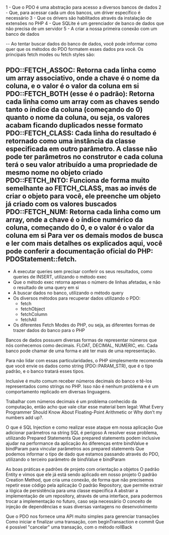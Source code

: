 1 - Que o PDO é uma abstração para acesso a diversos bancos de dados
2 - Que, para acessar cada um dos bancos, um driver específico é necessário
3 - Que os drivers são habilitados através da instalação de extensões no PHP
4 - Que SQLite é um gerenciador de banco de dados que não precisa de um servidor
5 - A criar a nossa primeira conexão com um banco de dados

--
Ao tentar buscar dados do banco de dados, você pode informar como quer que os métodos do PDO formatem esses dados pra você. Os principais fetch modes ou fetch styles são:

PDO::FETCH_ASSOC: Retorna cada linha como um array associativo, onde a chave é o nome da coluna, e o valor é o valor da coluna em si
PDO::FETCH_BOTH (esse é o padrão): Retorna cada linha como um array com as chaves sendo tanto o índice da coluna (começando do 0) quanto o nome da coluna, ou seja, os valores acabam ficando duplicados nesse formato
PDO::FETCH_CLASS: Cada linha do resultado é retornado como uma instância da classe especificada em outro parâmetro. A classe não pode ter parâmetros no construtor e cada coluna terá o seu valor atribuído a uma propriedade de mesmo nome no objeto criado
PDO::FETCH_INTO: Funciona de forma muito semelhante ao FETCH_CLASS, mas ao invés de criar o objeto para você, ele preenche um objeto já criado com os valores buscados
PDO::FETCH_NUM: Retorna cada linha como um array, onde a chave é o índice numérico da coluna, começando do 0, e o valor é o valor da coluna em si
Para ver os demais modos de busca e ler com mais detalhes os explicados aqui, você pode conferir a documentação oficial do PHP: PDOStatement::fetch.
--

- A executar queries sem precisar conferir os seus resultados, como queries de INSERT, utilizando o método exec
- Que o método exec retorna apenas o número de linhas afetadas, e não o resultado de uma query em si
- A buscar dados no banco, utilizando o método query
- Os diversos métodos para recuperar dados utilizando o PDO:
    - fetch
    - fetchObject
    - fetchColumn
    - fetchAll
- Os diferentes Fetch Modes do PHP, ou seja, as diferentes formas de trazer dados do banco para o PHP

Bancos de dados possuem diversas formas de representar números que nós conhecemos como decimais. FLOAT, DECIMAL, NUMERIC, etc. Cada banco pode chamar de uma forma e até ter mais de uma representação.

Para não lidar com essas particularidades, o PHP simplesmente recomenda que você envie os dados como string (PDO::PARAM_STR), que é o tipo padrão, e o banco tratará esses tipos.

Inclusive é muito comum receber números decimais do banco e tê-los representados como strings no PHP. Isso não é nenhum problema e é um comportamento replicado em diversas linguagens.

Trabalhar com números decimais é um problema conhecido da computação, então acho que vale citar esse material bem legal: What Every Programmer Should Know About Floating-Point Arithmetic or Why don’t my numbers add up?.

O que é SQL Injection e como realizar esse ataque em nossa aplicação
Que adicionar parâmetros na string SQL é perigoso
A resolver esse problema, utilizando Prepared Statements
Que prepared statements podem inclusive ajudar na performance da aplicação
As diferenças entre bindValue e bindParam para vincular parâmetros aos prepared statements
Que podemos informar o tipo de dado que estamos passando através do PDO, utilizando o terceiro parâmetro de bindValue e bindParam

As boas práticas e padrões de projeto com orientação a objetos
O padrão Entity e vimos que ele já está sendo aplicado em nosso projeto
O padrão Creation Method, que cria uma conexão, de forma que não precisemos repetir esse código pela aplicação
O padrão Repository, que permite extrair a lógica de persistência para uma classe específica
A abstrair a implementação de um repository, através de uma interface, para podermos trocar a implementação no futuro, caso seja necessário
O conceito de injeção de dependências e suas diversas vantagens no desenvolvimento

Que o PDO nos fornece uma API muito simples para gerenciar transações
Como iniciar e finalizar uma transação, com beginTransaction e commit
Que é possível "cancelar" uma transação, com o método rollBack